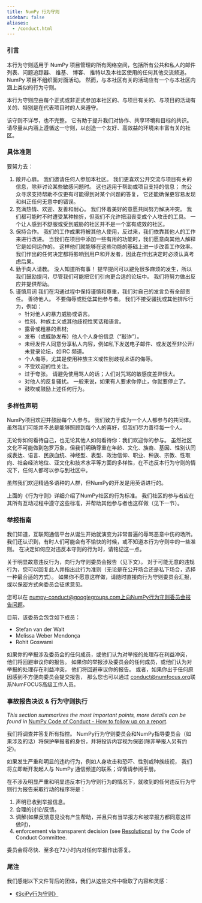 ```yaml
---
title: NumPy 行为守则
sidebar: false
aliases:
  - /conduct.html
---
```


### 引言

本行为守则适用于 NumPy 项目管理的所有网络空间，包括所有公共和私人的邮件列表、问题追踪器、 维基、 博客、 推特以及本社区使用的任何其他交流频道。 NumPy 项目不组织面对面活动。 然而，与本社区有关的活动应有一个与本社区内涵上类似的行为守则。

本行为守则应由每个正式或非正式参加本社区的、与项目有关的、与项目的活动有关的、特别是在代表项目时的人来遵守。

该守则不详尽，也不完整。 它有助于提升我们对协作、共享环境和目标的共识。 请尽量从内涵上遵循这一守则，以创造一个友好、高效益的环境来丰富有关的社区。

### 具体准则

要努力去：

1. 敞开心扉。 我们邀请任何人参加本社区。 我们更喜欢公开交流与项目有关的信息，除非讨论某些敏感问题时。 这也适用于帮助或项目支持的信息； 向公众寻求支持帮助不仅更有可能得到对某个问题的答复， 它还能确保更容易发现和纠正任何无意中的错误。
2. 充满热情、欢迎、友善和耐心。 我们怀着美好的意愿共同努力解决冲突。 我们都可能时不时遭受某种挫折，但我们不允许把沮丧变成个人攻击的工具。 一个让人感到不舒服或受到威胁的社区并不是一个富有成效的社区。
3. 保持合作。 我们的工作成果将被其他人使用，反过来，我们依靠其他人的工作来进行改进。 当我们在项目中添加一些有用的功能时，我们愿意向其他人解释它是如何运作的。 这样他们就能够在这些功能的基础上进一步改善工作效率。 我们作出的任何决定都将影响到用户和开发者，因此在作出决定时必须认真考虑后果。
4. 勤于向人请教。 没人知道所有事！ 提早提问可以避免很多麻烦的发生，所以我们鼓励提问，尽管我们可能把它们引向更合适的论坛中。 我们将努力做出反应并提供帮助。
5. 谨慎用词 我们在沟通过程中保持谨慎和尊重，我们对自己的发言负有全部责任。 善待他人。 不要侮辱或贬低其他参与者。 我们不接受骚扰或其他排斥行为，例如：
    - 针对他人的暴力威胁或语言。
    - 性别、种族主义或其他歧视性笑话和语言。
    - 露骨或粗暴的素材;
    - 发布（或威胁发布）他人个人身份信息（“敲诈”）。
    - 未经发件人同意分享私人内容，例如私下发送电子邮件、或发送至非公开/未登录论坛，如IRC 频道。
    - 个人侮辱，尤其是使用种族主义或性别歧视术语的侮辱。
    - 不受欢迎的性关注。
    - 过于夸张。 请避免使用骂人的话；人们对咒骂的敏感度差异很大。
    - 对他人的反复骚扰。 一般来说，如果有人要求你停止，你就要停止了。
    - 鼓吹或鼓励上述任何行为。

### 多样性声明

NumPy项目欢迎并鼓励每个人参与。 我们致力于成为一个人人都参与的共同体。 虽然我们可能并不总是能够照顾到每个人的喜好，但我们尽力善待每一个人。

无论你如何看待自己，也无论其他人如何看待你：我们欢迎你的参与。 虽然社区文化不可能做到包罗万象，但我们明确尊重在年龄、文化、族裔、基因、性别认同或表达、语言、民族血统、神经型、表型、政治信仰、职业、种族、宗教、性取向、社会经济地位、亚文化和技术水平等方面的多样性，在不违反本行为守则的情况下，任何人都可以参与到社区中。

虽然我们欢迎精通多语种的人群，但NumPy的开发是用英语进行的。

上面的《行为守则》详细介绍了NumPy社区的行为标准。 我们社区的参与者应在其所有互动过程中遵守这些标准，并帮助其他参与者也这样做（见下一节）。

### 举报指南

我们知道，互联网通信平台从诞生开始就演变为非常普遍的辱骂恶意中伤的场所。 我们还认识到，有时人们可能会有不愉快的时候，或不知道本行为守则中的一些准则。 在决定如何应对违反本守则的行为时，请铭记这一点。

关于明显故意违反行为，向行为守则委员会报告（见下文）。 对于可能无意的违规行为，您可以回复此人并指出此行为准则（无论是在公开场合还是私下场合，选择一种最合适的方式）。 如果你不愿意这样做，请随时直接向行为守则委员会汇报， 或以保密方式向委员会征求意见。

您可以在 numpy-conduct@googlegroups.com上向NumPy行为守则委员会报告问题。

目前，该委员会包含如下成员：

- Stefan van der Walt
- Melissa Weber Mendonça
- Rohit Goswami

如果你的举报涉及委员会的任何成员，或他们认为对举报的处理存在利益冲突， 他们将回避审议你的报告。 如果你的举报涉及委员会的任何成员，或他们认为对举报的处理存在利益冲突， 他们将回避审议你的报告。 或者，如果你出于任何原因感到不方便向委员会提交报告， 那么您也可以通过 [conduct@numfocus.org](https://numfocus.org/code-of-conduct#persons-responsible)联系NumFOCUS高级工作人员。

### 事故报告决议 & 行为守则执行

_This section summarizes the most important points, more details can be found in_ [NumPy Code of Conduct - How to follow up on a report](report-handling-manual).

我们将调查并答复所有指控。 NumPy行为守则委员会和NumPy指导委员会（如果涉及的话）将保护举报者的身份，并将投诉内容视为保密(除非举报人另有约定)。

如果发生严重和明显的违约行为，例如人身攻击和恐吓、性别或种族歧视， 我们将立即断开发起人与 NumPy 通信频道的联系；详情请参阅手册。

在不涉及明显严重和明显违反本行为守则行为的情况下，就收到的任何违反行为守则行为报告采取行动的程序将是：

1. 声明已收到举报信息。
2. 合理的讨论/反馈。
3. 调解(如果反馈意见没有产生帮助，并且只有当举报方和被举报方都同意这样做时)，
4. enforcement via transparent decision (see [Resolutions](report-handling-manual/#resolutions)) by the Code of Conduct Committee.

委员会将尽快、至多在72小时内对任何举报作出答复。

### 尾注

我们感谢以下文件背后的团体，我们从这些文件中吸取了内容和灵感：

- [《SciPy行为守则》](https://docs.scipy.org/doc/scipy/dev/conduct/code_of_conduct.html)
